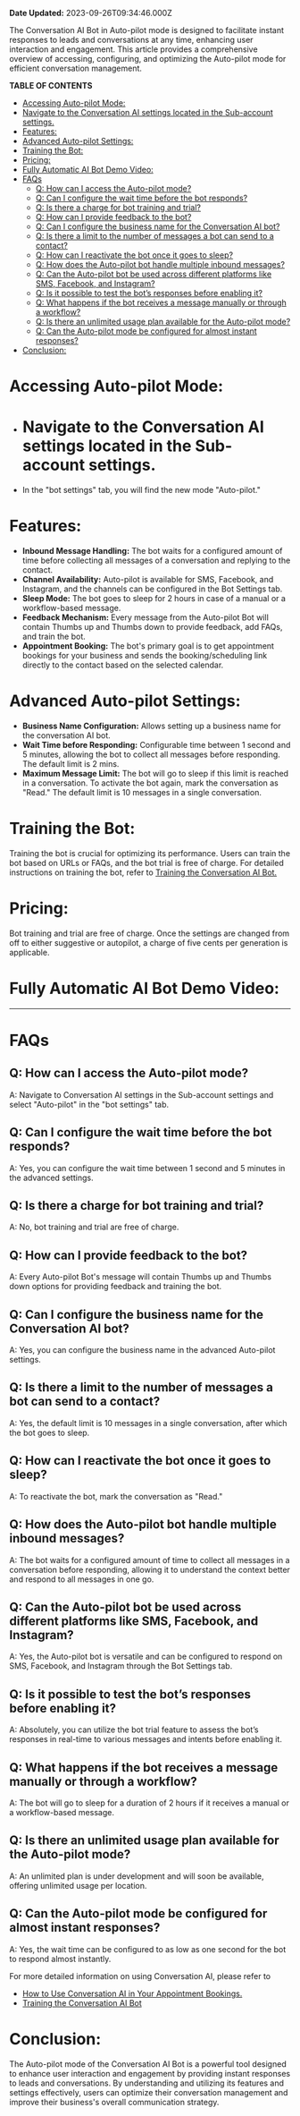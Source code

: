**Date Updated:** 2023-09-26T09:34:46.000Z

The Conversation AI Bot in Auto-pilot mode is designed to facilitate instant responses to leads and conversations at any time, enhancing user interaction and engagement. This article provides a comprehensive overview of accessing, configuring, and optimizing the Auto-pilot mode for efficient conversation management.

  
**TABLE OF CONTENTS**

* [Accessing Auto-pilot Mode:](#Accessing-Auto-pilot-Mode%3A)
* [Navigate to the Conversation AI settings located in the Sub-account settings.](#Navigate-to-the-Conversation-AI-settings-located-in-the-Sub-account-settings.)
* [Features:](#Features%3A)
* [Advanced Auto-pilot Settings:](#Advanced-Auto-pilot-Settings%3A)
* [Training the Bot:](#Training-the-Bot%3A)
* [Pricing:](#Pricing%3A)
* [Fully Automatic AI Bot Demo Video:](#Fully-Automatic-AI-Bot-Demo-Video%3A)
* [FAQs](#FAQs)  
   * [Q: How can I access the Auto-pilot mode?](#Q%3A-How-can-I-access-the-Auto-pilot-mode?)  
   * [Q: Can I configure the wait time before the bot responds?](#Q%3A-Can-I-configure-the-wait-time-before-the-bot-responds?)  
   * [Q: Is there a charge for bot training and trial?](#Q%3A-Is-there-a-charge-for-bot-training-and-trial?)  
   * [Q: How can I provide feedback to the bot?](#Q%3A-How-can-I-provide-feedback-to-the-bot?)  
   * [Q: Can I configure the business name for the Conversation AI bot?](#Q%3A-Can-I-configure-the-business-name-for-the-Conversation-AI-bot?)  
   * [Q: Is there a limit to the number of messages a bot can send to a contact?](#Q%3A-Is-there-a-limit-to-the-number-of-messages-a-bot-can-send-to-a-contact?)  
   * [Q: How can I reactivate the bot once it goes to sleep?](#Q%3A-How-can-I-reactivate-the-bot-once-it-goes-to-sleep?)  
   * [Q: How does the Auto-pilot bot handle multiple inbound messages?](#Q%3A%C2%A0How-does-the-Auto-pilot-bot-handle-multiple-inbound-messages?)  
   * [Q: Can the Auto-pilot bot be used across different platforms like SMS, Facebook, and Instagram?](#Q%3A-Can-the-Auto-pilot-bot-be-used-across-different-platforms-like-SMS,-Facebook,-and-Instagram?)  
   * [Q: Is it possible to test the bot’s responses before enabling it?](#Q%3A-Is-it-possible-to-test-the-bot%E2%80%99s-responses-before-enabling-it?)  
   * [Q: What happens if the bot receives a message manually or through a workflow?](#Q%3A-What-happens-if-the-bot-receives-a-message-manually-or-through-a-workflow?)  
   * [Q: Is there an unlimited usage plan available for the Auto-pilot mode?](#Q%3A-Is-there-an-unlimited-usage-plan-available-for-the-Auto-pilot-mode?)  
   * [Q: Can the Auto-pilot mode be configured for almost instant responses?](#Q%3A-Can-the-Auto-pilot-mode-be-configured-for-almost-instant-responses?)
* [Conclusion:](#Conclusion%3A)

  
# **Accessing Auto-pilot Mode:**

* # Navigate to the Conversation AI settings located in the Sub-account settings.
* In the "bot settings" tab, you will find the new mode "Auto-pilot."

# **Features:**

* **Inbound Message Handling:** The bot waits for a configured amount of time before collecting all messages of a conversation and replying to the contact.
* **Channel Availability:** Auto-pilot is available for SMS, Facebook, and Instagram, and the channels can be configured in the Bot Settings tab.
* **Sleep Mode:** The bot goes to sleep for 2 hours in case of a manual or a workflow-based message.
* **Feedback Mechanism:** Every message from the Auto-pilot Bot will contain Thumbs up and Thumbs down to provide feedback, add FAQs, and train the bot.
* **Appointment Booking:** The bot's primary goal is to get appointment bookings for your business and sends the booking/scheduling link directly to the contact based on the selected calendar.

# **Advanced Auto-pilot Settings:**

* **Business Name Configuration:** Allows setting up a business name for the conversation AI bot.
* **Wait Time before Responding:** Configurable time between 1 second and 5 minutes, allowing the bot to collect all messages before responding. The default limit is 2 mins.
* **Maximum Message Limit:** The bot will go to sleep if this limit is reached in a conversation. To activate the bot again, mark the conversation as "Read." The default limit is 10 messages in a single conversation.

  
# **Training the Bot:**

Training the bot is crucial for optimizing its performance. Users can train the bot based on URLs or FAQs, and the bot trial is free of charge. For detailed instructions on training the bot, refer to [Training the Conversation AI Bot.](https://help.gohighlevel.com/support/solutions/articles/155000000996-training-the-conversation-ai-bot)

  
# **Pricing:**

Bot training and trial are free of charge. Once the settings are changed from off to either suggestive or autopilot, a charge of five cents per generation is applicable.

  
# **Fully Automatic AI Bot Demo Video:**  

---

# **FAQs**

  
## **Q: How can I access the Auto-pilot mode?**

A: Navigate to Conversation AI settings in the Sub-account settings and select "Auto-pilot" in the "bot settings" tab.

  
## **Q: Can I configure the wait time before the bot responds?**

A: Yes, you can configure the wait time between 1 second and 5 minutes in the advanced settings.

  
## **Q: Is there a charge for bot training and trial?**

A: No, bot training and trial are free of charge.

  
## **Q: How can I provide feedback to the bot?**

A: Every Auto-pilot Bot's message will contain Thumbs up and Thumbs down options for providing feedback and training the bot.

  
## **Q: Can I configure the business name for the Conversation AI bot?**

A: Yes, you can configure the business name in the advanced Auto-pilot settings.

  
## **Q: Is there a limit to the number of messages a bot can send to a contact?**

A: Yes, the default limit is 10 messages in a single conversation, after which the bot goes to sleep.

  
## **Q: How can I reactivate the bot once it goes to sleep?**

A: To reactivate the bot, mark the conversation as "Read."

  
## **Q:** **How does the Auto-pilot bot handle multiple inbound messages?**

A: The bot waits for a configured amount of time to collect all messages in a conversation before responding, allowing it to understand the context better and respond to all messages in one go.

  
## **Q: Can the Auto-pilot bot be used across different platforms like SMS, Facebook, and Instagram?**

A: Yes, the Auto-pilot bot is versatile and can be configured to respond on SMS, Facebook, and Instagram through the Bot Settings tab.

  
## **Q: Is it possible to test the bot’s responses before enabling it?**

A: Absolutely, you can utilize the bot trial feature to assess the bot’s responses in real-time to various messages and intents before enabling it.

  
## **Q: What happens if the bot receives a message manually or through a workflow?**

A: The bot will go to sleep for a duration of 2 hours if it receives a manual or a workflow-based message.

## **Q: Is there an unlimited usage plan available for the Auto-pilot mode?**

A: An unlimited plan is under development and will soon be available, offering unlimited usage per location.

  
## **Q: Can the Auto-pilot mode be configured for almost instant responses?**

A: Yes, the wait time can be configured to as low as one second for the bot to respond almost instantly.
  
  
For more detailed information on using Conversation AI, please refer to  
- [How to Use Conversation AI in Your Appointment Bookings.](https://help.gohighlevel.com/support/solutions/articles/155000000210-how-to-use-conversation-ai-in-your-appointment-bookings-)   
- [Training the Conversation AI Bot](https://help.gohighlevel.com/support/solutions/articles/155000000996-training-the-conversation-ai-bot)

  
# **Conclusion:**

The Auto-pilot mode of the Conversation AI Bot is a powerful tool designed to enhance user interaction and engagement by providing instant responses to leads and conversations. By understanding and utilizing its features and settings effectively, users can optimize their conversation management and improve their business's overall communication strategy.